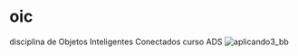 # oic
disciplina de Objetos Inteligentes Conectados curso  ADS
![aplicando3_bb](https://github.com/fioresoft/oic/assets/12385570/87611024-e290-4b14-ba23-99b5d50661a3)
